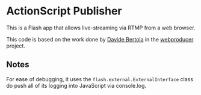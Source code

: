 # ActionScript Publisher

This is a Flash app that allows live-streaming via RTMP from a web browser.

This code is based on the work done by [Davide Bertola](http://dadeb.it/) in the [webproducer](https://github.com/davibe/webproducer) project.

## Notes

For ease of debugging, it uses the `flash.external.ExternalInterface` class do push all of its logging into JavaScript via console.log.
